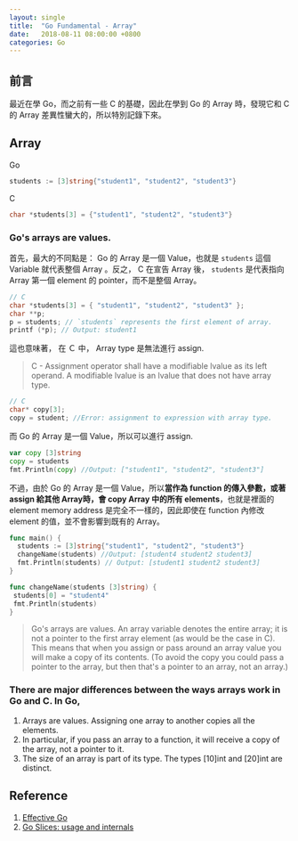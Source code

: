 ```yaml
---
layout: single
title:  "Go Fundamental - Array"
date:   2018-08-11 08:00:00 +0800
categories: Go
---
```

## 前言
最近在學 Go，而之前有一些 C 的基礎，因此在學到 Go 的 Array 時，發現它和 C 的 Array  差異性蠻大的，所以特別記錄下來。

## Array
Go
```go
students := [3]string{"student1", "student2", "student3"}
```
C
```c
char *students[3] = {"student1", "student2", "student3"}
```
### Go's arrays are values.
首先，最大的不同點是： Go 的 Array 是一個 Value，也就是 `students` 這個 Variable 就代表整個 Array 。反之， C 在宣告 Array 後， `students` 是代表指向 Array 第一個 element 的 pointer，而不是整個 Array。

```c
// C
char *students[3] = { "student1", "student2", "student3" };
char **p;
p = students; // `students` represents the first element of array.
printf (*p); // Output: student1
```
這也意味著， 在 Ｃ 中， Array type 是無法進行 assign.
> C - Assignment operator shall have a modifiable lvalue as its left operand. A modifiable lvalue is an lvalue that does not have array type.
```c
// C
char* copy[3];
copy = student; //Error: assignment to expression with array type.
```
而 Go 的 Array 是一個 Value，所以可以進行 assign.
```go
var copy [3]string
copy = students
fmt.Println(copy) //Output: ["student1", "student2", "student3"]
```
不過，由於 Go 的 Array 是一個 Value，所以**當作為 function 的傳入參數，或著 assign 給其他 Array時，會 copy Array 中的所有 elements**，也就是裡面的 element memory address 是完全不一樣的，因此即使在 function 內修改 element 的值，並不會影響到既有的 Array。
```go
func main() {
  students := [3]string{"student1", "student2", "student3"}
  changeName(students) //Output: [student4 student2 student3]
  fmt.Println(students) // Output: [student1 student2 student3]
}

func changeName(students [3]string) {
 students[0] = "student4"
 fmt.Println(students)
}
```
> Go's arrays are values. An array variable denotes the entire array; it is not a pointer to the first array element (as would be the case in C). This means that when you assign or pass around an array value you will make a copy of its contents. (To avoid the copy you could pass a pointer to the array, but then that's a pointer to an array, not an array.)

### There are major differences between the ways arrays work in Go and C. In Go,
1. Arrays are values. Assigning one array to another copies all the elements.
2. In particular, if you pass an array to a function, it will receive a copy of the array, not a pointer to it.
3. The size of an array is part of its type. The types [10]int and [20]int are distinct.

## Reference
1. [Effective Go](https://golang.org/doc/effective_go.html#arrays)
2. [Go Slices: usage and internals](https://blog.golang.org/go-slices-usage-and-internals)
